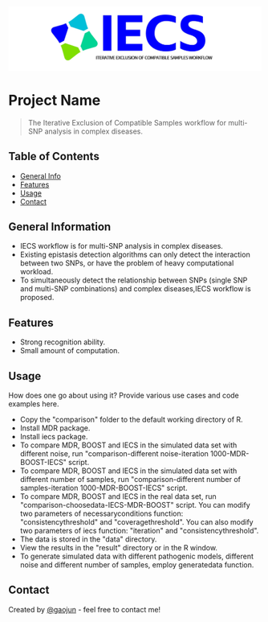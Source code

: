 ## 
![Logo](./logo.png)

# Project Name
> The Iterative Exclusion of Compatible Samples
workflow for multi-SNP analysis in complex
diseases.


## Table of Contents
* [General Info](#general-information)
* [Features](#features)
* [Usage](#usage)
* [Contact](#contact)

## General Information
- IECS workflow is for multi-SNP analysis in complex
diseases.
- Existing epistasis detection algorithms can only detect the interaction between two SNPs, or have the problem of heavy computational workload.
- To simultaneously detect the relationship  between SNPs (single SNP and multi-SNP combinations) and complex diseases,IECS workflow is proposed.

## Features
- Strong recognition ability.
- Small amount of computation.


## Usage
How does one go about using it?
Provide various use cases and code examples here.
- Copy the "comparison" folder to the default working directory of R.
- Install MDR package.
- Install iecs package.
- To compare MDR, BOOST and IECS in the simulated data set with different noise, run "comparison-different noise-iteration 1000-MDR-BOOST-IECS" script.
- To compare MDR, BOOST and IECS in the simulated data set with different number of samples, run "comparison-different number of samples-iteration 1000-MDR-BOOST-IECS" script.
- To compare MDR, BOOST and IECS in the real data set, run "comparison-choosedata-IECS-MDR-BOOST" script. You can modify two parameters of necessaryconditions function: "consistencythreshold" and "coveragethreshold". You can also modify two parameters of iecs function: "iteration" and "consistencythreshold".
- The data is stored in the "data" directory.
- View the results in the "result" directory or in the R window.
- To generate simulated data with different pathogenic models, different noise and different number of samples, employ generatedata function.


## Contact
Created by [@gaojun](gaojun@mail.hzau.edu.cn) - feel free to contact me!
